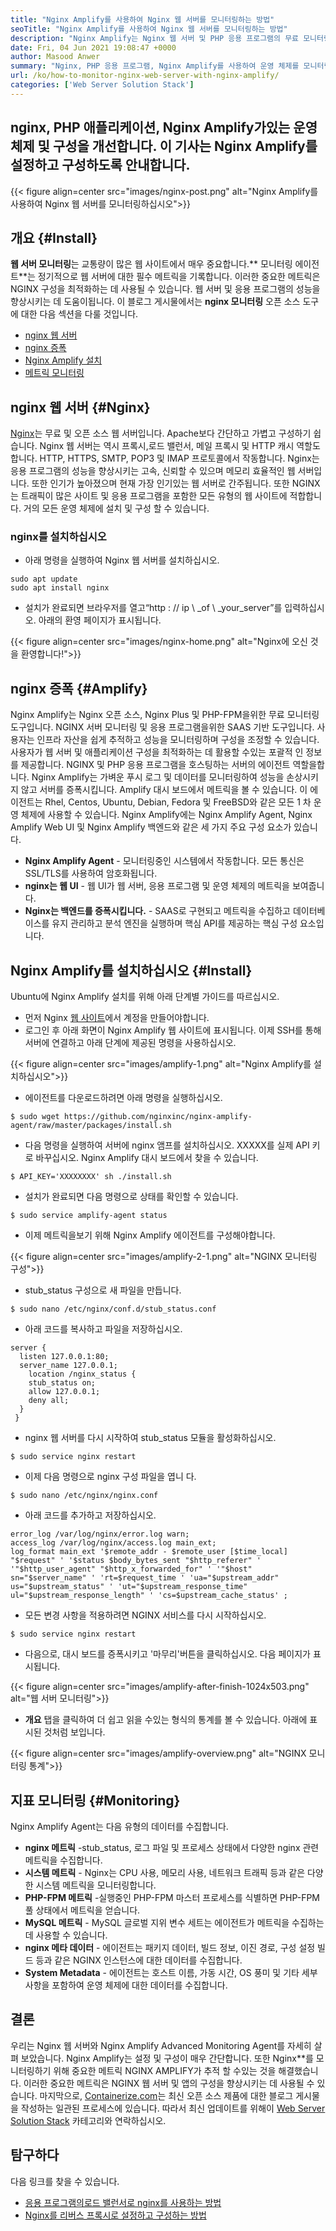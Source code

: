 ```yaml
---
title: "Nginx Amplify를 사용하여 Nginx 웹 서버를 모니터링하는 방법" 
seoTitle: "Nginx Amplify를 사용하여 Nginx 웹 서버를 모니터링하는 방법" 
description: "Nginx Amplify는 Nginx 웹 서버 및 PHP 응용 프로그램의 무료 모니터링 에이전트입니다. 이 기사는 Nginx Amplify를 사용하여 Nginx 웹 서버를 모니터링하는 방법에 관한 것입니다." 
date: Fri, 04 Jun 2021 19:08:47 +0000
author: Masood Anwer
summary: "Nginx, PHP 응용 프로그램, Nginx Amplify를 사용하여 운영 체제를 모니터링하고 구성을 개선합니다. 이 기사는 Nginx Amplify를 설정하고 구성하도록 안내합니다." 
url: /ko/how-to-monitor-nginx-web-server-with-nginx-amplify/
categories: ['Web Server Solution Stack']
---
```


## nginx, PHP 애플리케이션, Nginx Amplify가있는 운영 체제 및 구성을 개선합니다. 이 기사는 Nginx Amplify를 설정하고 구성하도록 안내합니다.

{{< figure align=center src="images/nginx-post.png" alt="Nginx Amplify를 사용하여 Nginx 웹 서버를 모니터링하십시오">}}


## 개요 {#Install}

**웹 서버 모니터링**는 교통량이 많은 웹 사이트에서 매우 중요합니다.** 모니터링 에이전트**는 정기적으로 웹 서버에 대한 필수 메트릭을 기록합니다. 이러한 중요한 메트릭은 NGINX 구성을 최적화하는 데 사용될 수 있습니다. 웹 서버 및 응용 프로그램의 성능을 향상시키는 데 도움이됩니다.
이 블로그 게시물에서는 **nginx 모니터링** 오픈 소스 도구에 대한 다음 섹션을 다룰 것입니다.
  * [nginx 웹 서버][1]
  * [nginx 증폭][2]
  * [Nginx Amplify 설치][3]
  * [메트릭 모니터링][4]

## nginx 웹 서버 {#Nginx}

[Nginx][5]는 무료 및 오픈 소스 웹 서버입니다. Apache보다 간단하고 가볍고 구성하기 쉽습니다. Nginx 웹 서버는 역시 프록시,로드 밸런서, 메일 프록시 및 HTTP 캐시 역할도합니다. HTTP, HTTPS, SMTP, POP3 및 IMAP 프로토콜에서 작동합니다. Nginx는 응용 프로그램의 성능을 향상시키는 고속, 신뢰할 수 있으며 메모리 효율적인 웹 서버입니다. 또한 인기가 높아졌으며 현재 가장 인기있는 웹 서버로 간주됩니다. 또한 NGINX는 트래픽이 많은 사이트 및 응용 프로그램을 포함한 모든 유형의 웹 사이트에 적합합니다. 거의 모든 운영 체제에 설치 및 구성 할 수 있습니다.

### nginx를 설치하십시오
  * 아래 명령을 실행하여 Nginx 웹 서버를 설치하십시오.
```
sudo apt update
sudo apt install nginx
```
  * 설치가 완료되면 브라우저를 열고“http : // ip \ _of \ _your_server”를 입력하십시오. 아래의 환영 페이지가 표시됩니다.

{{< figure align=center src="images/nginx-home.png" alt="Nginx에 오신 것을 환영합니다!">}}


## nginx 증폭 {#Amplify}

Nginx Amplify는 Nginx 오픈 소스, Nginx Plus 및 PHP-FPM을위한 무료 모니터링 도구입니다. NGINX 서버 모니터링 및 응용 프로그램을위한 SAAS 기반 도구입니다. 사용자는 인프라 자산을 쉽게 추적하고 성능을 모니터링하며 구성을 조정할 수 있습니다. 사용자가 웹 서버 및 애플리케이션 구성을 최적화하는 데 활용할 수있는 포괄적 인 정보를 제공합니다. NGINX 및 PHP 응용 프로그램을 호스팅하는 서버의 에이전트 역할을합니다. Nginx Amplify는 가벼운 푸시 로그 및 데이터를 모니터링하여 성능을 손상시키지 않고 서버를 증폭시킵니다. Amplify 대시 보드에서 메트릭을 볼 수 있습니다. 이 에이전트는 Rhel, Centos, Ubuntu, Debian, Fedora 및 FreeBSD와 같은 모든 1 차 운영 체제에 사용할 수 있습니다. Nginx Amplify에는 Nginx Amplify Agent, Nginx Amplify Web UI 및 Nginx Amplify 백엔드와 같은 세 가지 주요 구성 요소가 있습니다.
* **Nginx Amplify Agent** - 모니터링중인 시스템에서 작동합니다. 모든 통신은 SSL/TLS를 사용하여 암호화됩니다.
* **nginx는 웹 UI** - 웹 UI가 웹 서버, 응용 프로그램 및 운영 체제의 메트릭을 보여줍니다.
* **Nginx는 백엔드를 증폭시킵니다.** - SAAS로 구현되고 메트릭을 수집하고 데이터베이스를 유지 관리하고 분석 엔진을 실행하며 핵심 API를 제공하는 핵심 구성 요소입니다.

## Nginx Amplify를 설치하십시오 {#Install}

Ubuntu에 Nginx Amplify 설치를 위해 아래 단계별 가이드를 따르십시오.
  * 먼저 Nginx [웹 사이트][6]에서 계정을 만들어야합니다.
  * 로그인 후 아래 화면이 Nginx Amplify 웹 사이트에 표시됩니다. 이제 SSH를 통해 서버에 연결하고 아래 단계에 제공된 명령을 사용하십시오.

{{< figure align=center src="images/amplify-1.png" alt="Nginx Amplify를 설치하십시오">}}

  * 에이전트를 다운로드하려면 아래 명령을 실행하십시오.
```
$ sudo wget https://github.com/nginxinc/nginx-amplify-agent/raw/master/packages/install.sh
```
  * 다음 명령을 실행하여 서버에 nginx 앰프를 설치하십시오. XXXXX를 실제 API 키로 바꾸십시오. Nginx Amplify 대시 보드에서 찾을 수 있습니다.
```
$ API_KEY='XXXXXXXX' sh ./install.sh
```
  * 설치가 완료되면 다음 명령으로 상태를 확인할 수 있습니다.
```
$ sudo service amplify-agent status
```
  * 이제 메트릭을보기 위해 Nginx Amplify 에이전트를 구성해야합니다.

{{< figure align=center src="images/amplify-2-1.png" alt="NGINX 모니터링 구성">}}

  * stub_status 구성으로 새 파일을 만듭니다.
```
$ sudo nano /etc/nginx/conf.d/stub_status.conf
```
  * 아래 코드를 복사하고 파일을 저장하십시오.
```
server {
  listen 127.0.0.1:80;
  server_name 127.0.0.1;
    location /nginx_status {
    stub_status on;
    allow 127.0.0.1;
    deny all;
  }
 }
```
  * nginx 웹 서버를 다시 시작하여 stub_status 모듈을 활성화하십시오.
```
$ sudo service nginx restart
```
  * 이제 다음 명령으로 nginx 구성 파일을 엽니 다.
```
$ sudo nano /etc/nginx/nginx.conf
```
  * 아래 코드를 추가하고 저장하십시오.
```
error_log /var/log/nginx/error.log warn;
access_log /var/log/nginx/access.log main_ext;
log_format main_ext '$remote_addr - $remote_user [$time_local] "$request" ' '$status $body_bytes_sent "$http_referer" ' '"$http_user_agent" "$http_x_forwarded_for" ' '"$host" sn="$server_name" ' 'rt=$request_time ' 'ua="$upstream_addr" us="$upstream_status" ' 'ut="$upstream_response_time" ul="$upstream_response_length" ' 'cs=$upstream_cache_status' ;
```
  * 모든 변경 사항을 적용하려면 NGINX 서비스를 다시 시작하십시오.
```
$ sudo service nginx restart
```
  * 다음으로, 대시 보드를 증폭시키고 '마무리'버튼을 클릭하십시오. 다음 페이지가 표시됩니다.

{{< figure align=center src="images/amplify-after-finish-1024x503.png" alt="웹 서버 모니터링">}}

* **개요** 탭을 클릭하여 더 쉽고 읽을 수있는 형식의 통계를 볼 수 있습니다. 아래에 표시된 것처럼 보입니다.

{{< figure align=center src="images/amplify-overview.png" alt="NGINX 모니터링 통계">}}


## 지표 모니터링 {#Monitoring}

Nginx Amplify Agent는 다음 유형의 데이터를 수집합니다.
* **nginx 메트릭** -stub_status, 로그 파일 및 프로세스 상태에서 다양한 nginx 관련 메트릭을 수집합니다.
* **시스템 메트릭** - Nginx는 CPU 사용, 메모리 사용, 네트워크 트래픽 등과 같은 다양한 시스템 메트릭을 모니터링합니다.
* **PHP-FPM 메트릭** -실행중인 PHP-FPM 마스터 프로세스를 식별하면 PHP-FPM 풀 상태에서 메트릭을 얻습니다.
* **MySQL 메트릭** - MySQL 글로벌 지위 변수 세트는 에이전트가 메트릭을 수집하는 데 사용할 수 있습니다.
* **nginx 메타 데이터** - 에이전트는 패키지 데이터, 빌드 정보, 이진 경로, 구성 설정 빌드 등과 같은 NGINX 인스턴스에 대한 데이터를 수집합니다.
* **System Metadata** - 에이전트는 호스트 이름, 가동 시간, OS 풍미 및 기타 세부 사항을 포함하여 운영 체제에 대한 데이터를 수집합니다.

## 결론
우리는 Nginx 웹 서버와 Nginx Amplify Advanced Monitoring Agent를 자세히 살펴 보았습니다. Nginx Amplify는 설정 및 구성이 매우 간단합니다. 또한 Nginx**를 모니터링하기 위해 중요한 메트릭 NGINX AMPLIFY가 추적 할 수있는 것을 해결했습니다. 이러한 중요한 메트릭은 NGINX 웹 서버 및 앱의 구성을 향상시키는 데 사용될 수 있습니다.
마지막으로, [Containerize.com][7]는 최신 오픈 소스 제품에 대한 블로그 게시물을 작성하는 일관된 프로세스에 있습니다. 따라서 최신 업데이트를 위해이 [Web Server Solution Stack][8] 카테고리와 연락하십시오.

## 탐구하다
다음 링크를 찾을 수 있습니다.
  * [응용 프로그램의로드 밸런서로 nginx를 사용하는 방법][9]
  * [Nginx를 리버스 프록시로 설정하고 구성하는 방법][10]



[1]: #Nginx
[2]: #Amplify
[3]: #Install
[4]: #Monitoring
[5]: https://products.containerize.com/solution-stack/nginx
[6]: https://amplify.nginx.com/signup/
[7]: https://containerize.com
[8]: https://blog.containerize.com/category/web-server-solution-stack/
[9]: https://blog.containerize.com/web-server-solution-stack/how-to-use-nginx-as-load-balancer-for-your-application/
[10]: https://blog.containerize.com/web-server-solution-stack/how-to-setup-and-configure-nginx-as-reverse-proxy/
